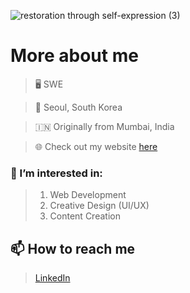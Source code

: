 ![restoration through self-expression (3)](https://github.com/raspberrysans/raspberrysans/assets/88702269/10c6ef7d-2331-4c89-8a85-dbae40f3dcf4)


<h1>More about me </h1>

> 🖥️ SWE

> 📍 Seoul, South Korea

> 🇮🇳 Originally from Mumbai, India

> 🌐 Check out my website <a href="https://www.sansverse.co/"> here </a>

### 👀 I’m interested in:
> 1. Web Development
> 2. Creative Design (UI/UX)
> 3. Content Creation

## 📫 How to reach me
> [LinkedIn](https://www.linkedin.com/in/sans-bhatia/)

<!---
sanz1475/sanz1475 is a ✨ special ✨ repository because its `README.md` (this file) appears on your GitHub profile.
You can click the Preview link to take a look at your changes.
--->
